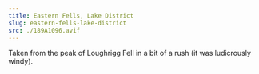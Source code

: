 ```yaml
---
title: Eastern Fells, Lake District
slug: eastern-fells-lake-district
src: ./189A1096.avif
---
```

Taken from the peak of Loughrigg Fell in a bit of a rush (it was ludicrously windy).
